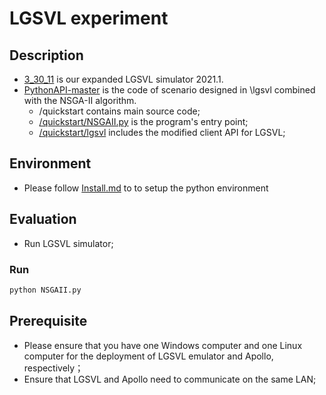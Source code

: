 # LGSVL experiment

## Description

- [3_30_11](https://github.com/simplexity-lab/SAFEVAR/tree/main/LG/3_30_11) is our expanded LGSVL simulator 2021.1.
- [PythonAPI-master](https://github.com/simplexity-lab/SAFEVAR/tree/main/LG/PythonAPI-master) is the code of scenario designed in \lgsvl combined with the NSGA-II algorithm.
    - /quickstart contains main source code;
    - [/quickstart/NSGAII.py](https://github.com/simplexity-lab/SAFEVAR/blob/main/LG/PythonAPI-master/quickstart/NSGAII.py) is the program's entry point;
    - [/quickstart/lgsvl](https://github.com/simplexity-lab/SAFEVAR/tree/main/LG/PythonAPI-master/quickstart/lgsvl) includes the modified client API for LGSVL;

## Environment

* Please follow [Install.md](https://github.com/lgsvl/PythonAPI) to to setup the python environment

## Evaluation

* Run LGSVL simulator;
### Run
```bash
python NSGAII.py
```



## Prerequisite
- Please ensure that you have one Windows computer and one Linux computer for the deployment of LGSVL emulator and Apollo, respectively；
- Ensure that LGSVL and Apollo need to communicate on the same LAN;
